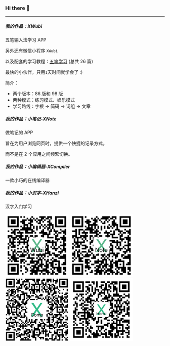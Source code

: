### Hi there 👋

---

##### 我的作品：XWubi

五笔输入法学习 APP

另外还有微信小程序 `XWubi`

以及配套的学习教程：[五笔学习](https://mp.weixin.qq.com/mp/appmsgalbum?__biz=MzAwMDQ4OTE5Nw==&action=getalbum&album_id=1789127674695598085&scene=173&from_msgid=2457840578&from_itemidx=1&count=3&nolastread=1#wechat_redirect) (总共 26 篇)

最快的小伙伴，只用`1`天时间就学会了 :)

简介：
- 两个版本：86 版和 98 版
- 两种模式：练习模式、娱乐模式
- 学习路线：字根 -> 简码 -> 词组 -> 文章     

##### 我的作品：小笔记-XNote

做笔记的 APP

旨在为用户浏览网页时，提供一个快捷的记录方式。

而不是在 2 个应用之间频繁切换。

##### 我的作品：小编辑器-XCompiler

一款小巧的在线编译器

##### 我的作品：小汉字-XHanzi

汉字入门学习


<img src="https://github.com/xjh093/xjh093/blob/main/qrcxwubi.png" width = "200" height = "200"/> <img src="https://github.com/xjh093/xjh093/blob/main/qrcxnote.png" width = "200" height = "200"/> <img src="https://github.com/xjh093/xjh093/blob/main/qrcodexcomp.png" width = "200" height = "200"/> <img src="https://github.com/xjh093/xjh093/blob/main/%E5%B0%8F%E6%B1%89%E5%AD%97-XHanzi.png" width = "200" height = "200"/>
